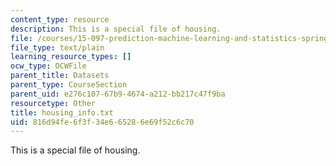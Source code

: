 ```yaml
---
content_type: resource
description: This is a special file of housing.
file: /courses/15-097-prediction-machine-learning-and-statistics-spring-2012/816d94fe6f3f34e665286e69f52c6c70_housing_info.txt
file_type: text/plain
learning_resource_types: []
ocw_type: OCWFile
parent_title: Datasets
parent_type: CourseSection
parent_uid: e276c107-67b9-4674-a212-bb217c47f9ba
resourcetype: Other
title: housing_info.txt
uid: 816d94fe-6f3f-34e6-6528-6e69f52c6c70
---
```

This is a special file of housing.

